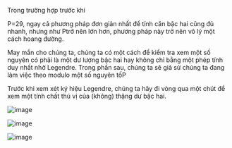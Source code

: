 Trong trường hợp trước khi

P=29, ngay cả phương pháp đơn giản nhất để tính căn bậc hai cũng đủ nhanh, nhưng như Ptrở nên lớn hơn, phương pháp này trở nên vô lý một cách hoang đường.

May mắn cho chúng ta, chúng ta có một cách để kiểm tra xem một số nguyên có phải là một dư lượng bậc hai hay không chỉ bằng một phép tính duy nhất nhờ Legendre. Trong phần sau, chúng ta sẽ giả sử chúng ta đang làm việc theo modulo một số nguyên tốP

Trước khi xem xét ký hiệu Legendre, chúng ta hãy đi vòng qua một chút để xem một tính chất thú vị của (không) thặng dư bậc hai.

![image](https://github.com/user-attachments/assets/750486fe-acf8-4333-8d75-ce2c3e70ea10)

![image](https://github.com/user-attachments/assets/a2cd5184-ea86-48d1-b942-15002b324575)

![image](https://github.com/user-attachments/assets/5b6745f1-7c98-4690-bc72-8329d7384c31)

